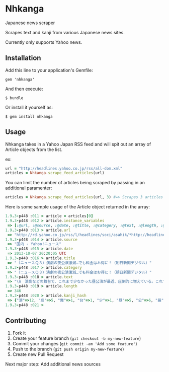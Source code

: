 # Nhkanga

Japanese news scraper

Scrapes text and kanji from various Japanese news sites.

Currently only supports Yahoo news.

## Installation

Add this line to your application's Gemfile:

    gem 'nhkanga'

And then execute:

    $ bundle

Or install it yourself as:

    $ gem install nhkanga

## Usage

Nhkanga takes in a Yahoo Japan RSS feed and will spit out an array of Article objects from the list.

ex:
```Ruby
url = "http://headlines.yahoo.co.jp/rss/all-dom.xml"
articles = Nhkanga.scrape_feed_articles(url)
```

You can limit the number of articles being scraped by passing in an additional paramenter:

```Ruby
articles = Nhkanga.scrape_feed_articles(url, 3) #=> Scrapes 3 articles
```

Here is some sample usage of the Article object returned in the array:

```Ruby
1.9.3-p448 :011 > article = articles[0]
1.9.3-p448 :012 > article.instance_variables
 => [:@url, :@source, :@date, :@title, :@category, :@text, :@length, :@kanji_hash] 
1.9.3-p448 :013 > article.url
 => "http://rd.yahoo.co.jp/rss/l/headlines/soci/asahik/*http://headlines.yahoo.co.jp/hl?a=20131008-00000001-asahik-soci" 
1.9.3-p448 :014 > article.source
 => "国内 - Yahoo!ニュース" 
1.9.3-p448 :015 > article.date
 => 2013-10-07 20:20:05 UTC 
1.9.3-p448 :016 > article.title
 => "（ニュースＱ３）演劇の夜公演激減…でも料金はお得に！（朝日新聞デジタル）" 
1.9.3-p448 :017 > article.category
 => "（ニュースＱ３）演劇の夜公演激減…でも料金はお得に！（朝日新聞デジタル）" 
1.9.3-p448 :018 > article.text
 => "\n　演劇などの舞台で、これまで少なかった昼公演が最近、圧倒的に増えている。これでは会社員や学生らが見に来られなくなると、夜公演の入場料の値下げも相次ぐ。なぜなのか？\n　■客も高齢化、昼公演が中心\n　彩の国さいたま芸術劇場（さいたま市）で先月上演された市川猿之助さん主演「ヴェニスの商人」は、全２０回の７５％に当たる１５回を昼公演が占めた。\n　同劇場で上演中の藤原竜也さん主演「ムサシ　ロンドン・ＮＹバージョン」は、２６回のうち１７回（６５％）が昼公演だ。\n　新劇の老舗・劇団民芸が東京・新宿で先月上演した「集金旅行」は、１３回のうち１０回が昼公演だった。……本文：1,298文字\nこの記事の続きをお読みいただくには、朝日新聞デジタルselect on Yahoo!ニュースの購入が必要です。\n" 
1.9.3-p448 :019 > article.length
 => 346 
1.9.3-p448 :020 > article.kanji_hash
 => {"演"=>12, "劇"=>5, "舞"=>1, "台"=>1, "少"=>1, "昼"=>5, "公"=>6, "最"=>1, "近"=>1, "圧"=>1, "倒"=>1, "的"=>1, "増"=>1, "会"=>1, "社"=>1, "員"=>1, "学"=>1, "生"=>1, "見"=>1, "来"=>1, "夜"=>1, "入"=>2, "場"=>3, "料"=>1, "値"=>1, "下"=>1, "相"=>1, "次"=>1, "客"=>1, "高"=>1, "齢"=>1, "化"=>1, "中"=>2, "心"=>1, "彩"=>1, "国"=>1, "芸"=>2, "術"=>1, "市"=>2, "先"=>2, "月"=>2, "上"=>3, "川"=>1, "猿"=>1, "之"=>1, "助"=>1, "主"=>2, "ヴ"=>1, "商"=>1, "人"=>1, "全"=>1, "回"=>6, "当"=>1, "占"=>1, "同"=>1, "藤"=>1, "原"=>1, "竜"=>1, "也"=>1, "Ｎ"=>1, "Ｙ"=>1, "ョ"=>1, "新"=>3, "老"=>1, "舗"=>1, "団"=>1, "民"=>1, "東"=>1, "京"=>1, "宿"=>1, "集"=>1, "金"=>1, "旅"=>1, "行"=>1, "本"=>1, "文"=>2, "字"=>1, "記"=>1, "事"=>1, "続"=>1, "読"=>1, "朝"=>1, "日"=>1, "聞"=>1, "ュ"=>1, "購"=>1, "必"=>1, "要"=>1} 
1.9.3-p448 :021 > 
```

## Contributing

1. Fork it
2. Create your feature branch (`git checkout -b my-new-feature`)
3. Commit your changes (`git commit -am 'Add some feature'`)
4. Push to the branch (`git push origin my-new-feature`)
5. Create new Pull Request

Next major step:
Add additional news sources
